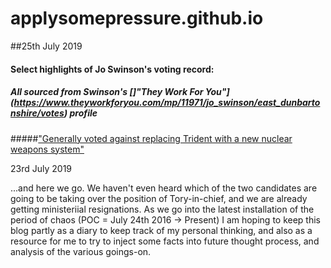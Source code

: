 # applysomepressure.github.io




<!--[How left-wing is the Labour Party under Jeremy Corbyn](how_left.html)-->

##25th July 2019
#### Select highlights of Jo Swinson's voting record:

##### All sourced from Swinson's []"They Work For You"](https://www.theyworkforyou.com/mp/11971/jo_swinson/east_dunbartonshire/votes) profile

#####["Generally voted against replacing Trident with a new nuclear weapons system"](https://www.theyworkforyou.com/mp/11971/jo_swinson/east_dunbartonshire/divisions?policy=984)


23rd July 2019

...and here we go. We haven't even heard which of the two candidates are going
to be taking over the position of Tory-in-chief, and we are already getting
ministeriial resignations. As we go into the latest installation of the period
of chaos (POC = July 24th 2016 -> Present) I am hoping to keep this blog partly
as a diary to keep track of my personal thinking, and also as a resource for
me to try to inject some facts into future thought process, and analysis of
the various goings-on.
